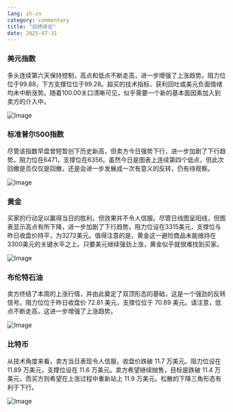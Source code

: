 ```yaml
---
lang: zh-cn
category: commentary
title: "日终评论"
date: 2025-07-31
---
```


### 美元指数

多头连续第六天保持控制，高点和低点不断走高，进一步增强了上涨趋势。阻力位位于99.88，下方支撑位位于99.28。超买的技术指标、获利回吐或美元负面情绪均未中断涨势。随着100.00关口清晰可见，似乎需要一个新的基本面因素加入到卖方的介入中。

![Image](https://markleighedu.github.io/img/Jul-2025/31-Jul-2025/usdindex.jpg)

### 标准普尔500指数

尽管该指数早盘曾短暂创下历史新高，但卖方今日强势下行，进一步加剧了下行趋势。阻力位在6471，支撑位在6356。虽然今日是图表上连续第四个低点，但此次回撤是否仅仅是回撤，还是会进一步发展成一次有意义的反转，仍有待观察。

![Image](https://markleighedu.github.io/img/Jul-2025/31-Jul-2025/sp500.jpg)

### 黄金

买家的行动足以赢得当日的胜利，但效果并不令人信服。尽管日线图呈阳线，但图表显示高点有所下降，进一步加剧了下行趋势。阻力位设在3315美元，支撑位与昨日收盘价持平，为3272美元。值得注意的是，黄金这一避险商品未能维持在3300美元的关键水平之上。只要美元继续强劲上涨，黄金似乎就很难找到买家。

![Image](https://markleighedu.github.io/img/Jul-2025/31-Jul-2025/gold.jpg)

### 布伦特石油

卖方终结了本周的上涨行情，并由此奠定了双顶形态的基础，这是一个强劲的反转信号。阻力位位于昨日收盘价 72.81 美元，支撑位位于 70.89 美元。请注意，低点不断走高，这进一步增强了上涨趋势。

![Image](https://markleighedu.github.io/img/Jul-2025/31-Jul-2025/brentoil.jpg)

### 比特币

从技术角度来看，卖方当日表现令人信服，收盘价跌破 11.7 万美元。阻力位设在 11.89 万美元，支撑位设在 11.6 万美元。卖方希望继续抛售，目标是跌破 11.4 万美元，而买方则希望在上涨过程中重新站上 11.9 万美元。松散的下降三角形态有利于下行。

![Image](https://markleighedu.github.io/img/Jul-2025/31-Jul-2025/bitcoin.jpg)

